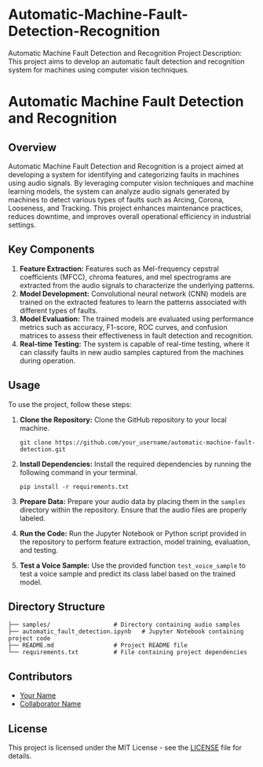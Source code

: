 # Automatic-Machine-Fault-Detection-Recognition
Automatic Machine Fault Detection and Recognition  Project Description: This project aims to develop an automatic fault detection and recognition system for machines using computer vision techniques.
# Automatic Machine Fault Detection and Recognition

## Overview
Automatic Machine Fault Detection and Recognition is a project aimed at developing a system for identifying and categorizing faults in machines using audio signals. By leveraging computer vision techniques and machine learning models, the system can analyze audio signals generated by machines to detect various types of faults such as Arcing, Corona, Looseness, and Tracking. This project enhances maintenance practices, reduces downtime, and improves overall operational efficiency in industrial settings.

## Key Components
1. **Feature Extraction:** Features such as Mel-frequency cepstral coefficients (MFCC), chroma features, and mel spectrograms are extracted from the audio signals to characterize the underlying patterns.
2. **Model Development:** Convolutional neural network (CNN) models are trained on the extracted features to learn the patterns associated with different types of faults.
3. **Model Evaluation:** The trained models are evaluated using performance metrics such as accuracy, F1-score, ROC curves, and confusion matrices to assess their effectiveness in fault detection and recognition.
4. **Real-time Testing:** The system is capable of real-time testing, where it can classify faults in new audio samples captured from the machines during operation.

## Usage
To use the project, follow these steps:

1. **Clone the Repository:** Clone the GitHub repository to your local machine.
   ```
   git clone https://github.com/your_username/automatic-machine-fault-detection.git
   ```

2. **Install Dependencies:** Install the required dependencies by running the following command in your terminal.
   ```
   pip install -r requirements.txt
   ```

3. **Prepare Data:** Prepare your audio data by placing them in the `samples` directory within the repository. Ensure that the audio files are properly labeled.

4. **Run the Code:** Run the Jupyter Notebook or Python script provided in the repository to perform feature extraction, model training, evaluation, and testing.

5. **Test a Voice Sample:** Use the provided function `test_voice_sample` to test a voice sample and predict its class label based on the trained model.

## Directory Structure
```
├── samples/                  # Directory containing audio samples
├── automatic_fault_detection.ipynb   # Jupyter Notebook containing project code
├── README.md                 # Project README file
└── requirements.txt          # File containing project dependencies
```

## Contributors
- [Your Name](https://github.com/your_username)
- [Collaborator Name](https://github.com/collaborator_username)

## License
This project is licensed under the MIT License - see the [LICENSE](LICENSE) file for details.
